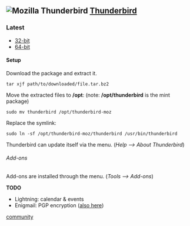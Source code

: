 ## ![][img-thunderbird-logo]  [Thunderbird][homepage-thunderbird] <a id="thunderbird"/> ##

### Latest ###
* [32-bit][thunderbird-x86-latest]
* [64-bit][thunderbird-amd64-latest]

#### Setup ####

Download the package and extract it.

`tar xjf path/to/downloaded/file.tar.bz2`

Move the extracted files to **/opt**:  (note: **/opt/thunderbird** is the mint package)

`sudo mv thunderbird /opt/thunderbird-moz`

Replace the symlink:

`sudo ln -sf /opt/thunderbird-moz/thunderbird /usr/bin/thunderbird`

Thunderbird can update itself via the menu. (_Help --> About Thunderbird_)

###### Add-ons ######

Add-ons are installed through the menu. (_Tools --> Add-ons_)

 **TODO**

* Lightning: calendar & events
* <a id="enigmail"/>Enigmail: PGP encryption ([also here][anchor-encryption])

[community][community-thunderbird]


[anchor-encryption]: Security#wiki-encryption

[community-thunderbird]: http://community.linuxmint.com/software/view/thunderbird

[homepage-thunderbird]: http://www.mozilla.org/thunderbird "Mozilla Thunderbird"

[img-thunderbird-logo]: thunderbird.png "Mozilla Thunderbird"

[thunderbird-x86-latest]: ftp://ftp.mozilla.org/pub/mozilla.org/thunderbird/releases/latest/linux-i686/en-US/
[thunderbird-amd64-latest]: ftp://ftp.mozilla.org/pub/mozilla.org/thunderbird/releases/latest/linux-x86_64/en-US/